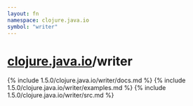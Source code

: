 ```yaml
---
layout: fn
namespace: clojure.java.io
symbol: "writer"
---
```


# [clojure.java.io](../)/writer

{% include 1.5.0/clojure.java.io/writer/docs.md %}
{% include 1.5.0/clojure.java.io/writer/examples.md %}
{% include 1.5.0/clojure.java.io/writer/src.md %}

